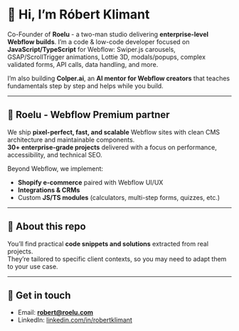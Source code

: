 # 👋 Hi, I’m Róbert Klimant

Co-Founder of **Roelu** - a two-man studio delivering **enterprise-level Webflow builds**. I’m a code & low-code developer focused on **JavaScript/TypeScript** for Webflow: Swiper.js carousels, GSAP/ScrollTrigger animations, Lottie 3D, modals/popups, complex validated forms, API calls, data handling, and more.

I’m also building **Colper.ai**, an **AI mentor for Webflow creators** that teaches fundamentals step by step and helps while you build.

---

## 🎯 Roelu - Webflow Premium partner
We ship **pixel-perfect, fast, and scalable** Webflow sites with clean CMS architecture and maintainable components.  
**30+ enterprise-grade projects** delivered with a focus on performance, accessibility, and technical SEO.

Beyond Webflow, we implement:
- **Shopify e-commerce** paired with Webflow UI/UX
- **Integrations & CRMs**
- Custom **JS/TS modules** (calculators, multi-step forms, quizzes, etc.)

---

## 🔧 About this repo
You’ll find practical **code snippets and solutions** extracted from real projects.  
They’re tailored to specific client contexts, so you may need to adapt them to your use case.

---

## 💬 Get in touch
- Email: **robert@roelu.com**  
- LinkedIn: [linkedin.com/in/robertklimant](https://www.linkedin.com/in/robertklimant/)


